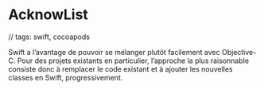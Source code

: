 # AcknowList

// tags: swift, cocoapods

Swift a l’avantage de pouvoir se mélanger plutôt facilement avec Objective-C. Pour des projets existants en particulier, l’approche la plus raisonnable consiste donc à remplacer le code existant et à ajouter les nouvelles classes en Swift, progressivement. 
